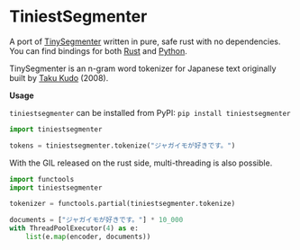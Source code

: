 # TiniestSegmenter

A port of [TinySegmenter](http://chasen.org/~taku/software/TinySegmenter/) written in pure, safe rust with no dependencies. You can find bindings for both [Rust](https://github.com/jwnz/tiniestsegmenter/tree/master/tiniestsegmenter) and [Python](https://github.com/jwnz/tiniestsegmenter/tree/master/bindings/python/).

TinySegmenter is an n-gram word tokenizer for Japanese text originally built by [Taku Kudo](http://chasen.org/~taku/) (2008). 


<b> Usage </b>

`tiniestsegmenter` can be installed from PyPI: `pip install tiniestsegmenter`

```Python
import tiniestsegmenter

tokens = tiniestsegmenter.tokenize("ジャガイモが好きです。")
```

With the GIL released on the rust side, multi-threading is also possible.

```Python
import functools
import tiniestsegmenter

tokenizer = functools.partial(tiniestsegmenter.tokenize)

documents = ["ジャガイモが好きです。"] * 10_000
with ThreadPoolExecutor(4) as e:
    list(e.map(encoder, documents))
```
